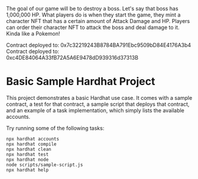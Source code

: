 
The goal of our game will be to destroy a boss. Let's say that boss has 1,000,000 HP. What players do is when they start the game, they mint a character NFT that has a certain amount of Attack Damage and HP. Players can order their character NFT to attack the boss and deal damage to it. Kinda like a Pokemon!

Contract deployed to: 0x7c32219243B8784BA791Ebc9509bD84E4176A3b4
Contract deployed to: 0xc4DE84064A33fB72A5A6E9478dD939316d37313B
# Basic Sample Hardhat Project

This project demonstrates a basic Hardhat use case. It comes with a sample contract, a test for that contract, a sample script that deploys that contract, and an example of a task implementation, which simply lists the available accounts.

Try running some of the following tasks:

```shell
npx hardhat accounts
npx hardhat compile
npx hardhat clean
npx hardhat test
npx hardhat node
node scripts/sample-script.js
npx hardhat help
```
